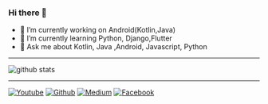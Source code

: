 ### Hi there 👋


- 🔭 I’m currently working on Android(Kotlin,Java)
- 🌱 I’m currently learning Python, Django,Flutter
- 💬 Ask me about Kotlin, Java ,Android, Javascript, Python


---------------------------------------------------------------------------------------------------------------------------------------------------------------------------------

![github stats](https://github-readme-stats.vercel.app/api?username=doctor-blue&show_icons=true)

---------------------------------------------------------------------------------------------------------------------------------------------------------------------------------

[![Youtube](https://img.shields.io/badge/-My%20Channel-red?style=flat&logo=Youtube&logoColor=white)](https://www.youtube.com/channel/UCMNlL-Nz-XvDDDPgJ-SNsig)
[![Github](https://img.shields.io/badge/-Github-black?style=flat&logo=Github&logoColor=white)](https://github.com/doctor-blue)
[![Medium](https://img.shields.io/badge/-Medium-black?style=flat&logo=Medium&logoColor=white)](https://medium.com/@doctorblue.king)
[![Facebook](https://img.shields.io/badge/-Facebook-blue?style=flat&logo=Facebook&logoColor=white)](https://www.facebook.com/vantan.nguyen.7568596)
